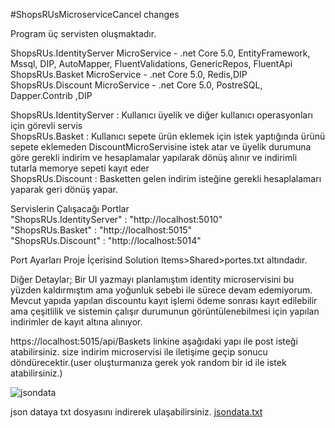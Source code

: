 #ShopsRUsMicroserviceCancel changes

Program üç servisten oluşmaktadır.

ShopsRUs.IdentityServer MicroService - .net Core 5.0, EntityFramework, Mssql, DIP, AutoMapper, FluentValidations, GenericRepos, FluentApi <br />
ShopsRUs.Basket MicroService - .net Core 5.0, Redis,DIP <br />
ShopsRUs.Discount MicroService  - .net Core 5.0, PostreSQL, Dapper.Contrib ,DIP<br />

ShopsRUs.IdentityServer : Kullanıcı üyelik ve diğer kullanıcı operasyonları için görevli servis <br />
ShopsRUs.Basket :  Kullanıcı sepete ürün eklemek için istek yaptığında ürünü sepete eklemeden DiscountMicroServisine istek atar ve üyelik durumuna göre gerekli indirim ve hesaplamalar yapılarak dönüş alınır ve indirimli tutarla memorye sepeti kayıt eder<br />
ShopsRUs.Discount :  Basketten gelen indirim isteğine gerekli hesaplalamarı yaparak geri dönüş yapar. <br />

Servislerin Çalışacağı Portlar <br />
"ShopsRUs.IdentityServer"	   : "http://localhost:5010" <br />
"ShopsRUs.Basket" : "http://localhost:5015" <br />
"ShopsRUs.Discount"  : "http://localhost:5014" <br />

Port Ayarları Proje İçerisind Solution Items>Shared>portes.txt altındadır.

Diğer Detaylar;
Bir UI yazmayı planlamıştım identity microservisini bu yüzden kaldırmıştım ama yoğunluk sebebi ile sürece devam edemiyorum. Mevcut yapıda yapılan discountu kayıt işlemi ödeme sonrası kayıt edilebilir ama çeşitlilik ve sistemin çalışır durumunun görüntülenebilmesi için yapılan indirimler de kayıt altına alınıyor.

https://localhost:5015/api/Baskets linkine aşağıdaki yapı ile post isteği atabilirsiniz. size indirim microservisi ile iletişime geçip sonucu döndürecektir.(user oluşturmanıza gerek yok random bir id ile istek atabilirsiniz.)<br />


![jsondata](https://user-images.githubusercontent.com/63802797/163184148-44c23fa2-5b9f-46c7-b62b-bd9476dff518.png)<br />

json dataya txt dosyasını indirerek ulaşabilirsiniz. [jsondata.txt](https://github.com/CoskunGulcicek/ShopsRUs/files/8481556/jsondata.txt) <br />

